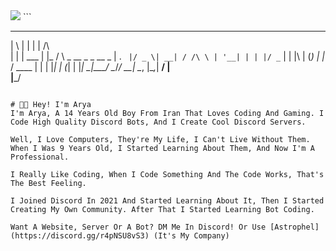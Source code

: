 <img src="https://cdn.discordapp.com/banners/1021859420747071559/1fd26525605b56d08178b2d8fb6f0c0a.png?size=1024">
```

  _   _       _                             
 | \ | |     | |     /\                     
 |  \| | ___ | |_   /  \   _ __ _   _  __ _ 
 | . ` |/ _ \| __| / /\ \ | '__| | | |/ _` |
 | |\  | (_) | |_ / ____ \| |  | |_| | (_| |
 |_| \_|\___/ \__/_/    \_\_|   \__, |\__,_|
                                 __/ |      
                                |___/       

```

# 👋🏻 Hey! I'm Arya
I'm Arya, A 14 Years Old Boy From Iran That Loves Coding And Gaming. I Code High Quality Discord Bots, And I Create Cool Discord Servers.

Well, I Love Computers, They're My Life, I Can't Live Without Them. When I Was 9 Years Old, I Started Learning About Them, And Now I'm A Professional.

I Really Like Coding, When I Code Something And The Code Works, That's The Best Feeling.

I Joined Discord In 2021 And Started Learning About It, Then I Started Creating My Own Community. After That I Started Learning Bot Coding.

Want A Website, Server Or A Bot? DM Me In Discord! Or Use [Astrophel](https://discord.gg/r4pNSU8vS3) (It's My Company)
